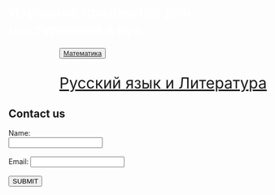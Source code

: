 <html>

<head>
  
<meta charset="utf-8">
  
<title>Русский язык</title>
 
 <style>
   
 body{
     color: white
 background-image: 
url("https://data.whicdn.com/images/277722125/original.gif");
   background-repeat:no-repeat;
   background-size:cover;
   background-attachment: fixed;
   }
 h1{
  color: white;
 }
 p{
    font-size: 30px;
    }
 .lis{
    position: relative;
    left: 100px;
 }
  
</style>

</head>

<body>
  
<h1>Изучение предметов для поступления в вуз</h1>
<div class="lis">
<button><a href="http://mftna.github.io/math.html">Математика</a></button>

<p><a href="http://mftna.github.io/russian.html">Русский язык и Литература</a></p>
</div>
<h2>Contact us</h2>
<form>
  Name:<br>
  <input type="text"><br><br>
  Email:
  <input type="text"><br><br>
  <button>SUBMIT</button>
  
  
</form>

</body>

</html>
